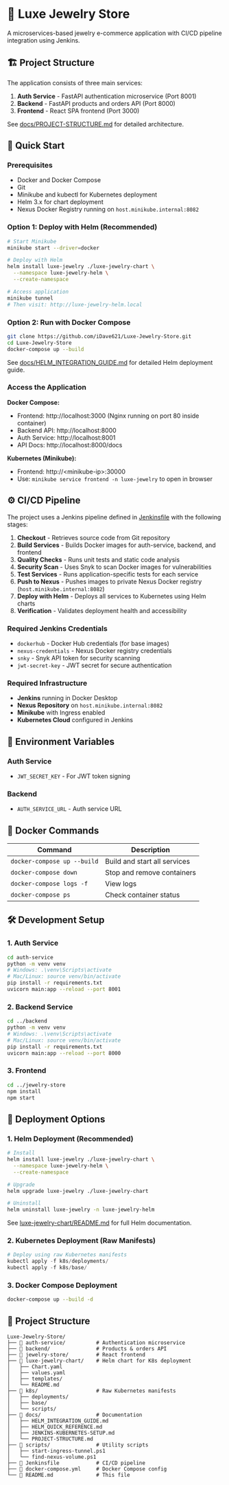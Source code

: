 # 💎 Luxe Jewelry Store

A microservices-based jewelry e-commerce application with CI/CD pipeline integration using Jenkins.

## 🏗️ Project Structure

The application consists of three main services:

1. **Auth Service** - FastAPI authentication microservice (Port 8001)
2. **Backend** - FastAPI products and orders API (Port 8000) 
3. **Frontend** - React SPA frontend (Port 3000)

See [docs/PROJECT-STRUCTURE.md](./docs/PROJECT-STRUCTURE.md) for detailed architecture.

## 🚀 Quick Start

### Prerequisites
- Docker and Docker Compose
- Git
- Minikube and kubectl for Kubernetes deployment
- Helm 3.x for chart deployment
- Nexus Docker Registry running on `host.minikube.internal:8082`

### Option 1: Deploy with Helm (Recommended)
```bash
# Start Minikube
minikube start --driver=docker

# Deploy with Helm
helm install luxe-jewelry ./luxe-jewelry-chart \
  --namespace luxe-jewelry-helm \
  --create-namespace

# Access application
minikube tunnel
# Then visit: http://luxe-jewelry-helm.local
```

### Option 2: Run with Docker Compose
```bash
git clone https://github.com/iDave621/Luxe-Jewelry-Store.git
cd Luxe-Jewelry-Store
docker-compose up --build
```

See [docs/HELM_INTEGRATION_GUIDE.md](./docs/HELM_INTEGRATION_GUIDE.md) for detailed Helm deployment guide.

### Access the Application

**Docker Compose:**
- Frontend: http://localhost:3000 (Nginx running on port 80 inside container)
- Backend API: http://localhost:8000
- Auth Service: http://localhost:8001
- API Docs: http://localhost:8000/docs

**Kubernetes (Minikube):**
- Frontend: http://\<minikube-ip\>:30000
- Use: `minikube service frontend -n luxe-jewelry` to open in browser

## ⚙️ CI/CD Pipeline

The project uses a Jenkins pipeline defined in [Jenkinsfile](./Jenkinsfile) with the following stages:

1. **Checkout** - Retrieves source code from Git repository
2. **Build Services** - Builds Docker images for auth-service, backend, and frontend
3. **Quality Checks** - Runs unit tests and static code analysis
4. **Security Scan** - Uses Snyk to scan Docker images for vulnerabilities
5. **Test Services** - Runs application-specific tests for each service
6. **Push to Nexus** - Pushes images to private Nexus Docker registry (`host.minikube.internal:8082`)
7. **Deploy with Helm** - Deploys all services to Kubernetes using Helm charts
8. **Verification** - Validates deployment health and accessibility

### Required Jenkins Credentials

- `dockerhub` - Docker Hub credentials (for base images)
- `nexus-credentials` - Nexus Docker registry credentials
- `snky` - Snyk API token for security scanning
- `jwt-secret-key` - JWT secret for secure authentication

### Required Infrastructure

- **Jenkins** running in Docker Desktop
- **Nexus Repository** on `host.minikube.internal:8082`
- **Minikube** with Ingress enabled
- **Kubernetes Cloud** configured in Jenkins

## 🔧 Environment Variables

### Auth Service
- `JWT_SECRET_KEY` - For JWT token signing

### Backend
- `AUTH_SERVICE_URL` - Auth service URL

## 🐳 Docker Commands

| Command | Description |
|---------|-------------|
| `docker-compose up --build` | Build and start all services |
| `docker-compose down` | Stop and remove containers |
| `docker-compose logs -f` | View logs |
| `docker-compose ps` | Check container status |

## 🛠 Development Setup

### 1. Auth Service
```bash
cd auth-service
python -m venv venv
# Windows: .\venv\Scripts\activate
# Mac/Linux: source venv/bin/activate
pip install -r requirements.txt
uvicorn main:app --reload --port 8001
```

### 2. Backend Service
```bash
cd ../backend
python -m venv venv
# Windows: .\venv\Scripts\activate
# Mac/Linux: source venv/bin/activate
pip install -r requirements.txt
uvicorn main:app --reload --port 8000
```

### 3. Frontend
```bash
cd ../jewelry-store
npm install
npm start
```

## 🚀 Deployment Options

### 1. Helm Deployment (Recommended)

```bash
# Install
helm install luxe-jewelry ./luxe-jewelry-chart \
  --namespace luxe-jewelry-helm \
  --create-namespace

# Upgrade
helm upgrade luxe-jewelry ./luxe-jewelry-chart

# Uninstall
helm uninstall luxe-jewelry -n luxe-jewelry-helm
```

See [luxe-jewelry-chart/README.md](./luxe-jewelry-chart/README.md) for full Helm documentation.

### 2. Kubernetes Deployment (Raw Manifests)

```powershell
# Deploy using raw Kubernetes manifests
kubectl apply -f k8s/deployments/
kubectl apply -f k8s/base/
```

### 3. Docker Compose Deployment

```bash
docker-compose up --build -d
```

## 📁 Project Structure

```
Luxe-Jewelry-Store/
├── 📁 auth-service/          # Authentication microservice
├── 📁 backend/               # Products & orders API
├── 📁 jewelry-store/         # React frontend
├── 📁 luxe-jewelry-chart/    # Helm chart for K8s deployment
│   ├── Chart.yaml
│   ├── values.yaml
│   ├── templates/
│   └── README.md
├── 📁 k8s/                   # Raw Kubernetes manifests
│   ├── deployments/
│   ├── base/
│   └── scripts/
├── 📁 docs/                  # Documentation
│   ├── HELM_INTEGRATION_GUIDE.md
│   ├── HELM_QUICK_REFERENCE.md
│   ├── JENKINS-KUBERNETES-SETUP.md
│   └── PROJECT-STRUCTURE.md
├── 📁 scripts/               # Utility scripts
│   ├── start-ingress-tunnel.ps1
│   └── find-nexus-volume.ps1
├── 📄 Jenkinsfile            # CI/CD pipeline
├── 📄 docker-compose.yml     # Docker Compose config
└── 📄 README.md              # This file
```
